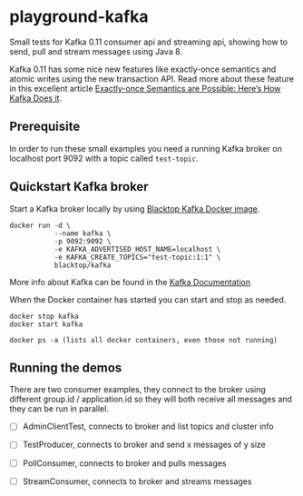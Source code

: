 # playground-kafka
Small tests for Kafka 0.11 consumer api and streaming api, 
showing how to send, pull and stream messages using Java 8.

Kafka 0.11 has some nice new features like exactly-once semantics
and atomic writes using the new transaction API.  Read more about
these feature in this excellent article 
[Exactly-once Semantics are Possible: Here’s How Kafka Does it](https://www.confluent.io/blog/exactly-once-semantics-are-possible-heres-how-apache-kafka-does-it/).

## Prerequisite 
In order to run these small examples you need a running Kafka broker on 
localhost port 9092 with a topic called ```test-topic```.

## Quickstart Kafka broker
Start a Kafka broker locally by using [Blacktop Kafka Docker image](https://hub.docker.com/r/blacktop/kafka/).

```
docker run -d \
           --name kafka \
           -p 9092:9092 \
           -e KAFKA_ADVERTISED_HOST_NAME=localhost \
           -e KAFKA_CREATE_TOPICS="test-topic:1:1" \
           blacktop/kafka
```

More info about Kafka can be found in the [Kafka Documentation](https://kafka.apache.org/documentation/)

When the Docker container has started you can start and stop as needed. 

```
docker stop kafka
docker start kafka

docker ps -a (lists all docker containers, even those not running)
```

## Running the demos
There are two consumer examples, they connect to the broker using different group.id / application.id
so they will both receive all messages and they can be run in parallel.

- [ ] AdminClientTest, connects to broker and list topics and cluster info
- [ ] TestProducer, connects to broker and send x messages of y size
- [ ] PollConsumer, connects to broker and pulls messages
- [ ] StreamConsumer, connects to broker and streams messages


 